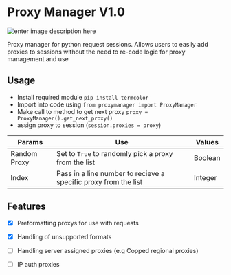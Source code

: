 ﻿# **Proxy Manager V1.0**
![enter image description here](https://lh3.googleusercontent.com/_yjXu_pVZgAFpFeJbcvaya5PjwNvtJHniX8clmIlKtYhROVB_I0sGrJjBkUWQLQWaTI7aljdhVG0VQ)

Proxy manager for python request sessions. Allows users to easily add proxies to sessions without the need to re-code logic for proxy management and use

## Usage

 - Install required module `pip install termcolor`
 - Import into code using `from proxymanager import ProxyManager`
 - Make call to method to get next proxy `proxy = ProxyManager().get_next_proxy()`
 - assign proxy to session (`session.proxies = proxy`) 

|Params|Use | Values |
|--|--|--|
| Random Proxy |Set to `True` to randomly pick a proxy from the list| Boolean |
| Index  |Pass in a line number to recieve a specific proxy from the list | Integer |




## Features

 - [x] Preformatting proxys for use with requests 
 - [x] Handling of unsupported formats
 - [ ] Handling server assigned proxies (e.g Copped regional proxies)
 - [ ] IP auth proxies 


 

